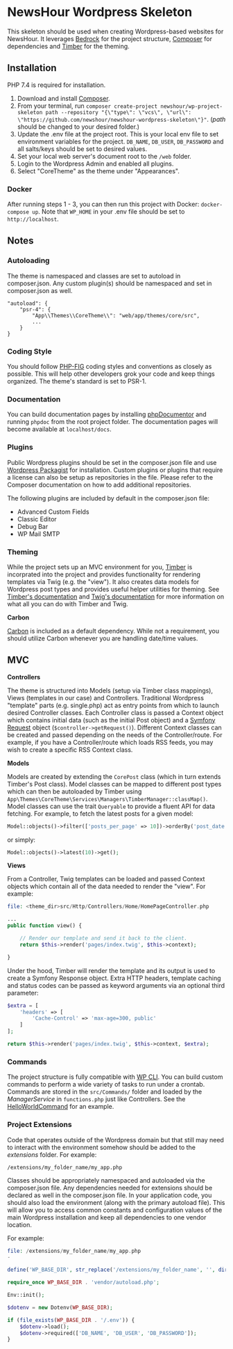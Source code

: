 # NewsHour Wordpress Skeleton

This skeleton should be used when creating Wordpress-based websites for NewsHour. It leverages [Bedrock](https://roots.io/bedrock/) for the project structure, [Composer](https://getcomposer.org/) for dependencies and [Timber](https://timber.github.io/docs/) for the theming.

## Installation

PHP 7.4 is required for installation.

1. Download and install [Composer](https://getcomposer.org/).
2. From your terminal, run `composer create-project newshour/wp-project-skeleton path --repository "{\"type\": \"vcs\", \"url\": \"https://github.com/newshour/newshour-wordpress-skeleton\"}"`. (_path_ should be changed to your desired folder.)
3. Update the .env file at the project root. This is your local env file to set environment variables for the project. `DB_NAME`, `DB_USER`, `DB_PASSWORD` and all salts/keys should be set to desired values.
4. Set your local web server's document root to the `/web` folder.
5. Login to the Wordpress Admin and enabled all plugins.
6. Select "CoreTheme" as the theme under "Appearances".

### Docker

After running steps 1 - 3, you can then run this project with Docker: `docker-compose up`. Note that `WP_HOME` in your .env file should be set to `http://localhost`.

## Notes

### Autoloading

The theme is namespaced and classes are set to autoload in composer.json. Any custom plugin(s) should be namespaced and set in composer.json as well.

```
"autoload": {
    "psr-4": {
        "App\\Themes\\CoreTheme\\": "web/app/themes/core/src",
        ...
    }
}
```

### Coding Style

You should follow [PHP-FIG](http://www.php-fig.org/) coding styles and conventions as closely as possible. This will help other developers grok your code and keep things organized. The theme's standard is set to PSR-1.

### Documentation

You can build documentation pages by installing [phpDocumentor](https://phpdoc.org/) and running `phpdoc` from the root
project folder. The documentation pages will become available at `localhost/docs`.

### Plugins

Public Wordpress plugins should be set in the composer.json file and use [Wordpress Packagist](https://wpackagist.org/) for installation. Custom plugins or plugins that require a license can also be setup as repositories in the file. Please refer to the Composer documentation on how to add additional repositories.

The following plugins are included by default in the composer.json file:

* Advanced Custom Fields
* Classic Editor
* Debug Bar
* WP Mail SMTP

### Theming

While the project sets up an MVC environment for you, [Timber](https://upstatement.com/timber/) is incorprated into the project and provides functionality for rendering templates via Twig (e.g. the "view"). It also creates data models for Wordpress post types and provides useful helper utilities for theming.  See [Timber's documentation](https://timber.github.io/docs/) and [Twig's documentation](https://twig.symfony.com/) for more information on what all you can do with Timber and Twig.

**Carbon**

[Carbon](http://carbon.nesbot.com/docs/) is included as a default dependency. While not a requirement, you should utilize Carbon whenever you are handling date/time values.

## MVC

**Controllers**

The theme is structured into Models (setup via Timber class mappings), Views (templates in our case) and Controllers. Traditional Wordpress "template" parts (e.g. single.php) act as entry points from which to launch desired Controller classes. Each Controller class is passed a Context object which contains initial data (such as the initial Post object) and a [Symfony Request](https://symfony.com/doc/current/components/http_foundation.html#request) object (`$controller->getRequest()`). Different Context classes can be created and passed depending on the needs of the Controller/route. For example, if you have a Controller/route which loads RSS feeds, you may wish to create a specific RSS Context class.

**Models**

Models are created by extending the `CorePost` class (which in turn extends Timber's Post class). Model classes can be mapped to different post types which can then be autoloaded by Timber using `App\Themes\CoreTheme\Services\Managers\TimberManager::classMap()`. Model classes can use the trait `Queryable` to provide a fluent API for data fetching. For example, to fetch the latest posts for a given model:

```php
Model::objects()->filter(['posts_per_page' => 10])->orderBy('post_date')->desc()->get();
```

or simply:

```php
Model::objects()->latest(10)->get();
```

**Views**

From a Controller, Twig templates can be loaded and passed Context objects which contain all of the data needed to render the "view". For example:

```php
file: <theme_dir>src/Http/Controllers/Home/HomePageController.php

...
public function view() {

    // Render our template and send it back to the client.
    return $this->render('pages/index.twig', $this->context);

}
```

Under the hood, Timber will render the template and its output is used to create a Symfony Response object. Extra HTTP headers, template caching and status codes can be passed as keyword arguments via an optional third parameter:

```php
$extra = [
    'headers' => [
        'Cache-Control' => 'max-age=300, public'
    ]
];

return $this->render('pages/index.twig', $this->context, $extra);
```

### Commands

The project structure is fully compatible with [WP CLI](http://wp-cli.org/). You can build custom commands to perform a wide variety of tasks to run under a crontab. Commands are stored in the `src/Commands/` folder and loaded by the _ManagerService_ in `functions.php` just like Controllers. See the [HelloWorldCommand](https://github.com/newshour/newshour-wordpress-skeleton/blob/master/web/app/themes/mysite/src/Commands/HelloWorldCommand.php) for an example.

### Project Extensions

Code that operates outside of the Wordpress domain but that still may need to interact with the environment somehow should be added to the _extensions_ folder. For example:

```
/extensions/my_folder_name/my_app.php
```

Classes should be appropriately namespaced and autoloaded via the composer.json file. Any dependencies needed for extensions should be declared as well in the composer.json file. In your application code, you should also load the environment (along with the primary autoload file). This will allow you to access common constants and configuration values of the main Wordpress installation and keep all dependencies to one vendor location.

For example:

```php
file: /extensions/my_folder_name/my_app.php
-

define('WP_BASE_DIR', str_replace('/extensions/my_folder_name', '', dirname(__FILE__)) . '/');

require_once WP_BASE_DIR . 'vendor/autoload.php';

Env::init();

$dotenv = new Dotenv(WP_BASE_DIR);

if (file_exists(WP_BASE_DIR . '/.env')) {
    $dotenv->load();
    $dotenv->required(['DB_NAME', 'DB_USER', 'DB_PASSWORD']);
}
```
